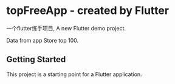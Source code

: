 # topFreeApp - created by Flutter
一个flutter练手项目, A new Flutter demo project.

Data from app Store top 100.

## Getting Started

This project is a starting point for a Flutter application.
